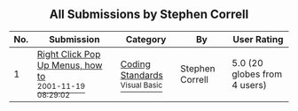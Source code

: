 ﻿<div align="center">

## All Submissions by Stephen Correll

</div>

No.  | Submission | Category | By   | User Rating
---- | ---------- | -------- | ---- | -----------
1 | [Right Click Pop Up Menus, how to<br /><sup>2001-11-19 08:29:02</sup>](https://github.com/Planet-Source-Code/stephen-correll-right-click-pop-up-menus-how-to__1-29013) | [Coding Standards<br /><sup>Visual Basic</sup>](../ByCategory/coding-standards__1-43.md) | Stephen Correll | 5.0 (20 globes from 4 users)
